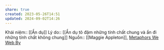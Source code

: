 ```yaml
---
share: true
created: 2023-05-26T14:51
updated: 2024-09-02T14:26
---
```

Khái niệm:: [[Ẩn dụ]]
Lý do:: [[Ẩn dụ tô đậm những tính chất chung và ẩn đi những tính chất không chung]]
Nguồn:: [[Maggie Appleton]], [Metaphors We Web By](https://maggieappleton.com/metaphors-web)
